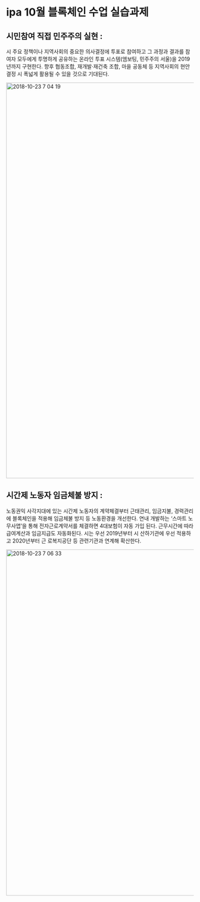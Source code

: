 # ipa 10월 블록체인 수업 실습과제


## 시민참여 직접 민주주의 실현 : 

시 주요 정책이나 지역사회의 중요한 의사결정에 투표로 참여하고 그 과정과 결과를 참여자 모두에게 투명하게 공유하는 온라인 투표 시스템(엠보팅, 민주주의 서울)을 2019년까지 구현한다. 향후 협동조합, 재개발·재건축 조합, 마을 공동체 등 지역사회의 현안 결정 시 폭넓게 활용될 수 있을 것으로 기대된다.



<img width="1062" alt="2018-10-23 7 04 19" src="https://user-images.githubusercontent.com/44396081/47355706-02fcec00-d6fd-11e8-8c48-ce065da8195b.png">





## 시간제 노동자 임금체불 방지 : 

노동권익 사각지대에 있는 시간제 노동자의 계약체결부터 근태관리, 임금지불, 경력관리에 블록체인을 적용해 임금체불 방지 등 노동환경을 개선한다. 연내 개발하는 ‘스마트 노무사앱’을 통해 전자근로계약서를 체결하면 4대보험이 자동 가입 된다. 근무시간에 따라 급여계산과 임금지급도 자동화된다. 시는 우선 2019년부터 시 산하기관에 우선 적용하고 2020년부터 근 로복지공단 등 관련기관과 연계해 확산한다.

<img width="929" alt="2018-10-23 7 06 33" src="https://user-images.githubusercontent.com/44396081/47355710-055f4600-d6fd-11e8-97e6-b4c678f82412.png">


